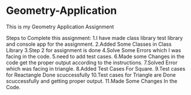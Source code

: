# Geometry-Application
This is my Geometry Application Assignment

Steps to Complete this assignment:
1.I have made class library test library and console app for the assignment.
2.Added Some Classes in Class Library
3.Step 2 for assignment is done
4.Solve Some Errors which I was facing in the code.
5.need to add test cases.
6.Made some Changes in the code get the proper output according to the instructions.
7.Solved Error which was facing in triangle.
8.Added Test Cases For Square.
9.Test cases for Reactangle Done scuccessfully
10.Test cases for Triangle are Done scuccessfully and getting proper output.
11.Made Some Changes In the Code.